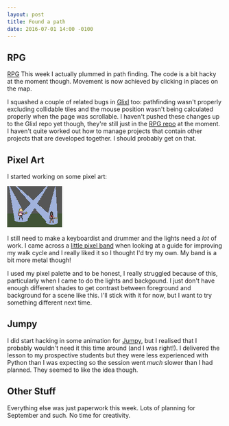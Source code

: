 ```yaml
---
layout: post
title: Found a path
date: 2016-07-01 14:00 -0100
---
```


## RPG

[RPG][RPG] This week I actually plummed in path finding. The code is a bit hacky at the moment though. Movement is now achieved by clicking in places on the map.

I squashed a couple of related bugs in [Glixl][GLIXL] too: pathfinding wasn't properly excluding collidable tiles and the mouse position wasn't being calculated properly when the page was scrollable. I haven't pushed these changes up to the Glixl repo yet though, they're still just in the [RPG repo][RPGREPO] at the moment. I haven't quite worked out how to manage projects that contain other projects that are developed together. I should probably get on that.

[RPG]: http://www.subdimension.co.uk/RPG/
[GLIXL]: https://github.com/MalphasWats/glixl
[RPGREPO]: https://github.com/MalphasWats/RPG

## Pixel Art

I started working on some pixel art:

![The Pxls][PXLS]

I still need to make a keyboardist and drummer and the lights need a *lot* of work. I came across a [little pixel band][ATTRACTIONS] when looking at a guide for improving my walk cycle and I really liked it so I thought I'd try my own. My band is a bit more metal though!

I used my pixel palette and to be honest, I really struggled because of this, particularly when I came to do the lights and backgound. I just don't have enough different shades to get contrast between foreground and background for a scene like this. I'll stick with it for now, but I want to try something different next time.

[PXLS]: /files/2016-07-01-found-a-path/band.gif
[ATTRACTIONS]: http://www.manningkrull.com/pixel-art/misc.php

## Jumpy

I did start hacking in some animation for [Jumpy][JUMPY], but I realised that I probably wouldn't need it this time around (and I was right!). I delivered the lesson to my prospective students but they were less experienced with Python than I was expecting so the session went *much* slower than I had planned. They seemed to like the idea though.

[JUMPY]: http://lessons.subdimension.co.uk/jumpy/

## Other Stuff

Everything else was just paperwork this week. Lots of planning for September and such. No time for creativity.